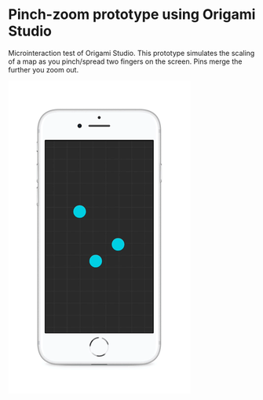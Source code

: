 # Pinch-zoom prototype using Origami Studio

Microinteraction test of Origami Studio. This prototype simulates the scaling of a map as you pinch/spread two fingers on the screen. Pins merge the further you zoom out.

![Demo](README.gif)